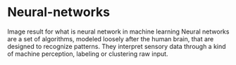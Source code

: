 # Neural-networks
Image result for what is neural network in machine learning Neural networks are a set of algorithms, modeled loosely after the human brain, that are designed to recognize patterns. They interpret sensory data through a kind of machine perception, labeling or clustering raw input.
